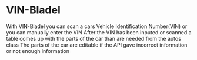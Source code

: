# VIN-Bladel
With VIN-Bladel you can scan a cars Vehicle Identification Number(VIN) or you can manually enter the VIN
After the VIN has been inputed or scanned a table comes up with the parts of the car than are needed from the autos class
The parts of the car are editable if the API gave incorrect information or not enough information
